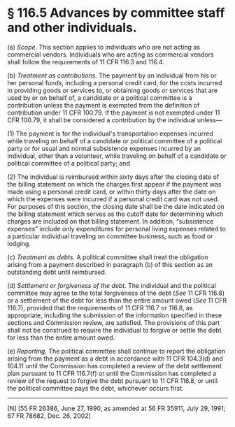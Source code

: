 # § 116.5   Advances by committee staff and other individuals.

(a) *Scope.* This section applies to individuals who are not acting as commercial vendors. Individuals who are acting as commercial vendors shall follow the requirements of 11 CFR 116.3 and 116.4.


(b) *Treatment as contributions.* The payment by an individual from his or her personal funds, including a personal credit card, for the costs incurred in providing goods or services to, or obtaining goods or services that are used by or on behalf of, a candidate or a political committee is a contribution unless the payment is exempted from the definition of contribution under 11 CFR 100.79. If the payment is not exempted under 11 CFR 100.79, it shall be considered a contribution by the individual unless—


(1) The payment is for the individual's transportation expenses incurred while traveling on behalf of a candidate or political committee of a political party or for usual and normal subsistence expenses incurred by an individual, other than a volunteer, while traveling on behalf of a candidate or political committee of a political party; and


(2) The individual is reimbursed within sixty days after the closing date of the billing statement on which the charges first appear if the payment was made using a personal credit card, or within thirty days after the date on which the expenses were incurred if a personal credit card was not used. For purposes of this section, the closing date shall be the date indicated on the billing statement which serves as the cutoff date for determining which charges are included on that billing statement. In addition, “subsistence expenses” include only expenditures for personal living expenses related to a particular individual traveling on committee business, such as food or lodging.


(c) *Treatment as debts.* A political committee shall treat the obligation arising from a payment described in paragraph (b) of this section as an outstanding debt until reimbursed.


(d) *Settlement or forgiveness of the debt.* The individual and the political committee may agree to the total forgiveness of the debt (*See* 11 CFR 116.8) or a settlement of the debt for less than the entire amount owed (*See* 11 CFR 116.7), provided that the requirements of 11 CFR 116.7 or 116.8, as appropriate, including the submission of the information specified in these sections and Commission review, are satisfied. The provisions of this part shall not be construed to require the individual to forgive or settle the debt for less than the entire amount owed.


(e) *Reporting.* The political committee shall continue to report the obligation arising from the payment as a debt in accordance with 11 CFR 104.3(d) and 104.11 until the Commission has completed a review of the debt settlement plan pursuant to 11 CFR 116.7(f) or until the Commission has completed a review of the request to forgive the debt pursuant to 11 CFR 116.8, or until the political committee pays the debt, whichever occurs first.



---

[N] [55 FR 26386, June 27, 1990, as amended at 56 FR 35911, July 29, 1991; 67 FR 78682, Dec. 26, 2002]




